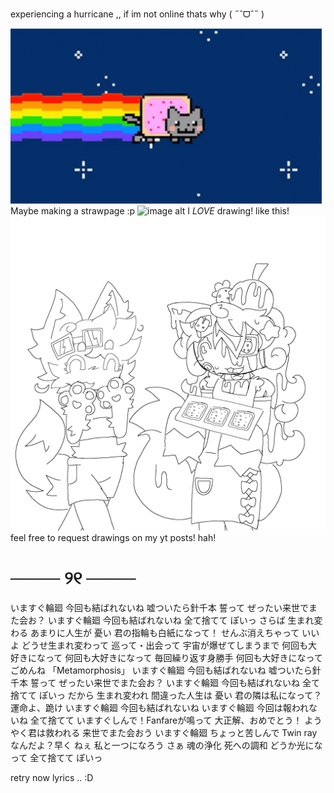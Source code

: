 # 
experiencing a hurricane ,, if im not online thats why ( ˶ˆᗜˆ˵ )


![image alt](https://github.com/Americxne-101/Americxne-101/blob/29cf172307b1820c8398e36387ff7c52d8badd0f/e29e1a7bcce0269e79cc7430d7736ee0.gif)
 Maybe making a strawpage :p
![image alt](https://hits.sh/github.com/Americxne-101/Moots.svg?color=ab7bde)
I _LOVE_ drawing! like this! 
![image alt](https://github.com/Americxne-101/Americxne-101/blob/4b66ec24459cdad935da4e9540e38af1a74a0397/Untitled461_20251024214157.png)
feel free to request drawings on my yt posts! hah!
  # ──── ୨୧ ────
  いますぐ輪廻 今回も結ばれないね
嘘ついたら針千本 誓って
ぜったい来世でまた会お？
いますぐ輪廻 今回も結ばれないね
全て捨てて ぽいっ
さらば 生まれ変わる あまりに人生が 憂い
君の指輪も白紙になって！
せんぶ消えちゃって いいよ どうせ生まれ変わって
巡って・出会って 宇宙が爆ぜてしまうまで
何回も大好きになって
何回も大好きになって
毎回繰り返す身勝手
何回も大好きになって
ごめんね
「Metamorphosis」
いますぐ輪廻 今回も結ばれないね
嘘ついたら針千本 誓って
ぜったい来世でまた会お？
いますぐ輪廻 今回も結ばれないね
全て捨てて ぽいっ
だから 生まれ変われ 間違った人生は 憂い
君の隣は私になって？
運命よ、跪け
いますぐ輪廻 今回も結ばれないね
いますぐ輪廻 今回は報われないね
全て捨てて
いますぐしんで！Fanfareが鳴って
大正解、おめでとう！
ようやく君は救われる 来世でまた会おう
いますぐ輪廻 ちょっと苦しんで
Twin ray なんだよ？早く
ねぇ 私と一つになろう
さぁ 魂の浄化 死への調和
どうか光になって
全て捨てて ぽいっ

retry now lyrics .. :D
